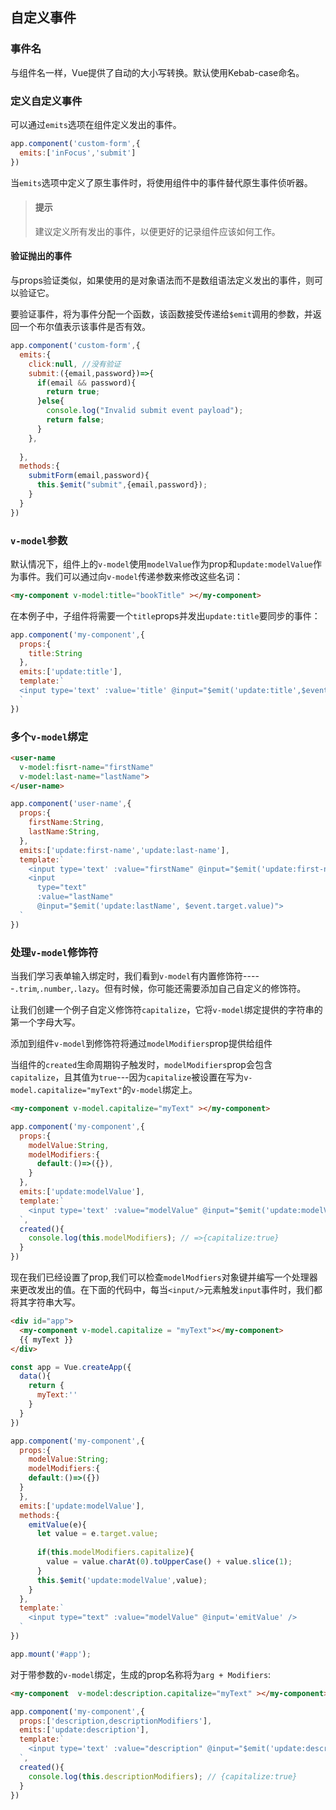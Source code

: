 ## 自定义事件



### 事件名

与组件名一样，Vue提供了自动的大小写转换。默认使用Kebab-case命名。



### 定义自定义事件



可以通过`emits`选项在组件定义发出的事件。

```javascript
app.component('custom-form',{
  emits:['inFocus','submit']
})
```

当`emits`选项中定义了原生事件时，将使用组件中的事件替代原生事件侦听器。

> #### 提示
>
> 建议定义所有发出的事件，以便更好的记录组件应该如何工作。



#### 验证抛出的事件

与props验证类似，如果使用的是对象语法而不是数组语法定义发出的事件，则可以验证它。

要验证事件，将为事件分配一个函数，该函数接受传递给`$emit`调用的参数，并返回一个布尔值表示该事件是否有效。

```javascript
app.component('custom-form',{
  emits:{
    click:null, //没有验证
    submit:({email,password})=>{
      if(email && password){
        return true;
      }else{
        console.log("Invalid submit event payload");
        return false;
      }
    },
    
  },
  methods:{
    submitForm(email,password){
      this.$emit("submit",{email,password});
    }
  }
})
```

### `v-model`参数

默认情况下，组件上的`v-model`使用`modelValue`作为prop和`update:modelValue`作为事件。我们可以通过向`v-model`传递参数来修改这些名词：

```html
<my-component v-model:title="bookTitle" ></my-component>
```

在本例子中，子组件将需要一个`title`props并发出`update:title`要同步的事件：

```javascript
app.component('my-component',{
  props:{
    title:String
  },
  emits:['update:title'],
  template:`
  <input type='text' :value='title' @input="$emit('update:title',$event.target.value)" />
  `
})
```

### 多个`v-model`绑定

```html
<user-name
  v-model:fisrt-name="firstName"
  v-model:last-name="lastName">
</user-name>
```

```javascript
app.component('user-name',{
  props:{
    firstName:String,
    lastName:String,
  },
  emits:['update:first-name','update:last-name'],
  template:`
  	<input type='text' :value="firstName" @input="$emit('update:first-name',$event.target.value)" />
  	<input
      type="text"
      :value="lastName"
      @input="$emit('update:lastName', $event.target.value)">
  `
})
```



### 处理`v-model`修饰符

当我们学习表单输入绑定时，我们看到`v-model`有内置修饰符-----`.trim`,`.number`,`.lazy`。但有时候，你可能还需要添加自己自定义的修饰符。

让我们创建一个例子自定义修饰符`capitalize`，它将`v-model`绑定提供的字符串的第一个字母大写。



添加到组件`v-model`到修饰符将通过`modelModifiers`prop提供给组件



当组件的`created`生命周期钩子触发时，`modelModifiers`prop会包含`capitalize`，且其值为`true`---因为`capitalize`被设置在写为`v-model.capitalize="myText"`的`v-model`绑定上。

```html
<my-component v-model.capitalize="myText" ></my-component>
```

```javascript
app.component('my-component',{
  props:{
    modelValue:String,
    modelModifiers:{
      default:()=>({}),
    }
  },
  emits:['update:modelValue'],
  template:`
  	<input type='text' :value="modelValue" @input="$emit('update:modelValue',$event.target.value)" />
  `,
  created(){
    console.log(this.modelModifiers); // =>{capitalize:true}
  }
})
```

现在我们已经设置了prop,我们可以检查`modelModfiers`对象键并编写一个处理器来更改发出的值。在下面的代码中，每当`<input/>`元素触发`input`事件时，我们都将其字符串大写。



```html
<div id="app">
  <my-component v-model.capitalize = "myText"></my-component>
  {{ myText }}
</div>
```

```javascript
const app = Vue.createApp({
  data(){
    return {
      myText:''
    }
  }
})

app.component('my-component',{
  props:{
    modelValue:String;
    modelModifiers:{
    default:()=>({})
  }      
  },
  emits:['update:modelValue'],
  methods:{
    emitValue(e){
      let value = e.target.value;
      
      if(this.modelModifiers.capitalize){
        value = value.charAt(0).toUpperCase() + value.slice(1);
      }
      this.$emit('update:modelValue',value);
    }
  },
  template:`
  	<input type="text" :value="modelValue" @input='emitValue' />
  `
})

app.mount('#app');
```

对于带参数的`v-model`绑定，生成的prop名称将为`arg + Modifiers`:

```html
<my-component  v-model:description.capitalize="myText" ></my-component>
```



```javascript
app.component('my-component',{
  props:['description,descriptionModifiers'],
  emits:['update:description'],
  template:`
  	<input type='text' :value="description" @input="$emit('update:description',$event.target.value)"  />
  `,
  created(){
    console.log(this.descriptionModifiers); // {capitalize:true}
  }
})
```

